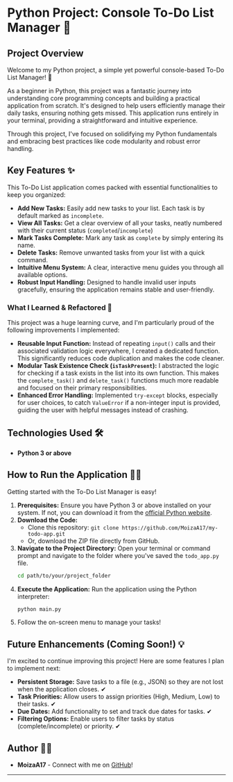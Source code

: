 # Python Project: Console To-Do List Manager 🚀

## Project Overview

Welcome to my Python project, a simple yet powerful console-based To-Do List Manager! 👋

As a beginner in Python, this project was a fantastic journey into understanding core programming concepts and building a practical application from scratch. It's designed to help users efficiently manage their daily tasks, ensuring nothing gets missed. This application runs entirely in your terminal, providing a straightforward and intuitive experience.

Through this project, I've focused on solidifying my Python fundamentals and embracing best practices like code modularity and robust error handling.

## Key Features ✨

This To-Do List application comes packed with essential functionalities to keep you organized:

* **Add New Tasks:** Easily add new tasks to your list. Each task is by default marked as `incomplete`.
* **View All Tasks:** Get a clear overview of all your tasks, neatly numbered with their current status (`completed`/`incomplete`)
* **Mark Tasks Complete:** Mark any task as `complete` by simply entering its name.
* **Delete Tasks:** Remove unwanted tasks from your list with a quick command.
* **Intuitive Menu System:** A clear, interactive menu guides you through all available options.
* **Robust Input Handling:** Designed to handle invalid user inputs gracefully, ensuring the application remains stable and user-friendly.

### What I Learned & Refactored 🧠

This project was a huge learning curve, and I'm particularly proud of the following improvements I implemented:

* **Reusable Input Function:** Instead of repeating `input()` calls and their associated validation logic everywhere, I created a dedicated function. This significantly reduces code duplication and makes the code cleaner.
* **Modular Task Existence Check (`isTaskPresent`):** I abstracted the logic for checking if a task exists in the list into its own function. This makes the `complete_task()` and `delete_task()` functions much more readable and focused on their primary responsibilities.
* **Enhanced Error Handling:** Implemented `try-except` blocks, especially for user choices, to catch `ValueError` if a non-integer input is provided, guiding the user with helpful messages instead of crashing.

## Technologies Used 🛠️

* **Python 3 or above**

## How to Run the Application 🏃‍♀️

Getting started with the To-Do List Manager is easy!

1.  **Prerequisites:** Ensure you have Python 3 or above installed on your system. If not, you can download it from the [official Python website](https://www.python.org/downloads/).
2.  **Download the Code:**
    * Clone this repository: `git clone https://github.com/MoizaA17/my-todo-app.git`
    * Or, download the ZIP file directly from GitHub.
3.  **Navigate to the Project Directory:** Open your terminal or command prompt and navigate to the folder where you've saved the `todo_app.py` file.
    ```bash
    cd path/to/your/project_folder
    ```
4.  **Execute the Application:** Run the application using the Python interpreter:
    ```bash
    python main.py
    ```
5.  Follow the on-screen menu to manage your tasks!

## Future Enhancements (Coming Soon!) 💡

I'm excited to continue improving this project! Here are some features I plan to implement next:

* **Persistent Storage:** Save tasks to a file (e.g., JSON) so they are not lost when the application closes. ✔
* **Task Priorities:** Allow users to assign priorities (High, Medium, Low) to their tasks. ✔
* **Due Dates:** Add functionality to set and track due dates for tasks. ✔
* **Filtering Options:** Enable users to filter tasks by status (complete/incomplete) or priority. ✔

## Author 👩‍💻

* **MoizaA17** - Connect with me on [GitHub](https://github.com/MoizaA17)!

---

